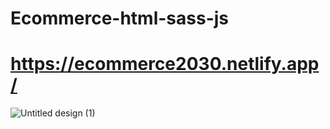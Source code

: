 # Ecommerce-html-sass-js

# https://ecommerce2030.netlify.app/


![Untitled design (1)](https://github.com/user-attachments/assets/3b095aa6-2e48-4058-9bf7-bcefca6b19d4)
